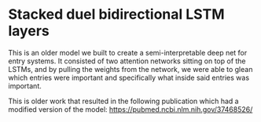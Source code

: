 # Stacked duel bidirectional LSTM layers
This is an older model we built to create a semi-interpretable deep net for entry systems. It consisted of two attention networks sitting on top of the LSTMs, and by
pulling the weights from the network, we were able to glean which entries were important and specifically what inside said entries was important.

This is older work that resulted in the following publication which had a modified version of the model:
https://pubmed.ncbi.nlm.nih.gov/37468526/
